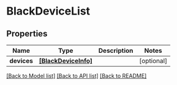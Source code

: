 # BlackDeviceList


## Properties
Name | Type | Description | Notes
------------ | ------------- | ------------- | -------------
**devices** | [**[BlackDeviceInfo]**](BlackDeviceInfo.md) |  | [optional] 

[[Back to Model list]](../README.md#documentation-for-models) [[Back to API list]](../README.md#documentation-for-api-endpoints) [[Back to README]](../README.md)


